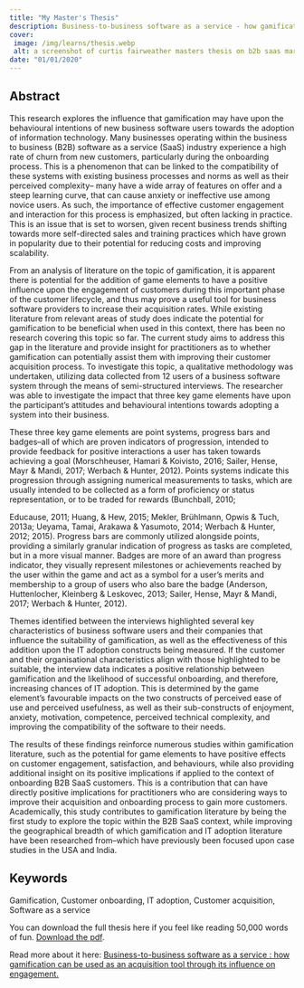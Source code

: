 ```yaml
---
title: "My Master's Thesis"
description: Business-to-business software as a service - how gamification can be used as an acquisition tool through its influence on engagement.
cover: 
 image: /img/learns/thesis.webp
 alt: a screenshot of curtis fairweather masters thesis on b2b saas marketing with gamification
date: "01/01/2020"
---
```

## Abstract
This research explores the influence that gamification may have upon the behavioural intentions of new business software users towards the adoption of information technology. Many businesses operating within the business to business (B2B) software as a service (SaaS) industry experience a high rate of churn from new customers, particularly during the onboarding process. This is a phenomenon that can be linked to the compatibility of these systems with existing business processes and norms as well as their perceived complexity– many have a wide array of features on offer and a steep learning curve, that can cause anxiety or ineffective use among novice users. As such, the importance of effective customer engagement and interaction for this process is emphasized, but often lacking in practice. This is an issue that is set to worsen, given recent business trends shifting towards more self-directed sales and training practices which have grown in popularity due to their potential for reducing costs and improving scalability.

From an analysis of literature on the topic of gamification, it is apparent there is potential for the addition of game elements to have a positive influence upon the engagement of customers during this important phase of the customer lifecycle, and thus may prove a useful tool for business software providers to increase their acquisition rates. While existing literature from relevant areas of study does indicate the potential for gamification to be beneficial when used in this context, there has been no research covering this topic so far. The current study aims to address this gap in the literature and provide insight for practitioners as to whether gamification can potentially assist them with improving their customer acquisition process. To investigate this topic, a qualitative methodology was undertaken, utilizing data collected from 12 users of a business software system through the means of semi-structured interviews. The researcher was able to investigate the impact that three key game elements have upon the participant’s attitudes and behavioural intentions towards adopting a system into their business.

These three key game elements are point systems, progress bars and badges–all of which are proven indicators of progression, intended to provide feedback for positive interactions a user has taken towards achieving a goal (Morschheuser, Hamari & Koivisto, 2016; Sailer, Hense, Mayr & Mandi, 2017; Werbach & Hunter, 2012). Points systems indicate this progression through assigning numerical measurements to tasks, which are usually intended to be collected as a form of proficiency or status representation, or to be traded for rewards (Bunchball, 2010;
 
Educause, 2011; Huang, & Hew, 2015; Mekler, Brühlmann, Opwis & Tuch, 2013a; Ueyama, Tamai, Arakawa & Yasumoto, 2014; Werbach & Hunter, 2012; 2015). Progress bars are commonly utilized alongside points, providing a similarly granular indication of progress as tasks are completed, but in a more visual manner. Badges are more of an award than progress indicator, they visually represent milestones or achievements reached by the user within the game and act as a symbol for a user’s merits and membership to a group of users who also bare the badge (Anderson, Huttenlocher, Kleinberg & Leskovec, 2013; Sailer, Hense, Mayr & Mandi, 2017; Werbach & Hunter, 2012).

Themes identified between the interviews highlighted several key characteristics of business software users and their companies that influence the suitability of gamification, as well as the effectiveness of this addition upon the IT adoption constructs being measured. If the customer and their organisational characteristics align with those highlighted to be suitable, the interview data indicates a positive relationship between gamification and the likelihood of successful onboarding, and therefore, increasing chances of IT adoption. This is determined by the game element’s favourable impacts on the two constructs of perceived ease of use and perceived usefulness, as well as their sub-constructs of enjoyment, anxiety, motivation, competence, perceived technical complexity, and improving the compatibility of the software to their needs.

The results of these findings reinforce numerous studies within gamification literature, such as the potential for game elements to have positive effects on customer engagement, satisfaction, and behaviours, while also providing additional insight on its positive implications if applied to the context of onboarding B2B SaaS customers. This is a contribution that can have directly positive implications for practitioners who are considering ways to improve their acquisition and onboarding process to gain more customers. Academically, this study contributes to gamification literature by being the first study to explore the topic within the B2B SaaS context, while improving the geographical breadth of which gamification and IT adoption literature have been researched from–which have previously been focused upon case studies in the USA and India.

## Keywords
Gamification, Customer onboarding, IT adoption, Customer acquisition, Software as a service

You can download the full thesis here if you feel like reading 50,000 words of fun. <a href="./files/thesis-b2b-saas-gamification.pdf" download="B2B-SaaS-Thesis-Curtis-2020.pdf">Download the pdf</a>.

Read more about it here: <a href="https://ir.canterbury.ac.nz/handle/10092/101138">Business-to-business software as a service : how gamification can be used as an acquisition tool through its influence on engagement.</a>